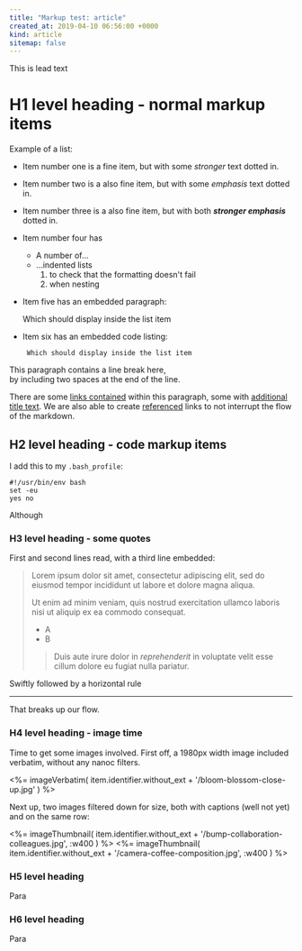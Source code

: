 ```yaml
---
title: "Markup test: article"
created_at: 2019-04-10 06:56:00 +0000
kind: article
sitemap: false
---
```


<p class="lead" markdown="1">
This is lead text
</p>


# H1 level heading - normal markup items
Example of a list:

 * Item number one is a fine item, but with some *stronger* text dotted in.
 * Item number two is a also fine item, but with some _emphasis_ text dotted in.
 * Item number three is a also fine item, but with both ***stronger emphasis*** dotted in.
 * Item number four has
    * A number of...
    * ...indented lists
        1. to check that the formatting doesn't fail
        2. when nesting
 * Item five has an embedded paragraph:

    Which should display inside the list item

 * Item six has an embedded code listing:

        Which should display inside the list item

This paragraph contains a line break here,  
by including two spaces at the end of the line.

There are some [links contained](http://www.example.com) within this paragraph,
some with [additional title text](# "I appear in a tooltip!"). We are also able
to create [referenced][1] links to not interrupt the flow of the markdown.

[1]: <https://www.example.com/> "Example reference"

## H2 level heading - code markup items
I add this to my `.bash_profile`:

    #!/usr/bin/env bash
    set -eu
    yes no

Although


### H3 level heading - some quotes
First and second lines read, with a third line embedded:

> Lorem ipsum dolor sit amet, consectetur adipiscing elit, sed do eiusmod
> tempor incididunt ut labore et dolore magna aliqua.
>
> Ut enim ad minim veniam, quis nostrud exercitation ullamco laboris nisi ut
> aliquip ex ea commodo consequat.
>
> - A
> - B
>
>> Duis aute irure dolor in *reprehenderit* in voluptate velit esse cillum
>> dolore eu fugiat nulla pariatur.

Swiftly followed by a horizontal rule

---

That breaks up our flow.


### H4 level heading - image time
Time to get some images involved. First off, a 1980px width image included
verbatim, without any nanoc filters.

<%=
imageVerbatim(
    item.identifier.without_ext +
    '/bloom-blossom-close-up.jpg'
)
%>

Next up, two images filtered down for size, both with captions (well not yet)
and on the same row:

<div class='gallery'>
<%=
imageThumbnail(
    item.identifier.without_ext +
    '/bump-collaboration-colleagues.jpg',
    :w400
)
%>
<%=
imageThumbnail(
    item.identifier.without_ext +
    '/camera-coffee-composition.jpg',
    :w400
)
%>
</div>


### H5 level heading
Para

### H6 level heading
Para
